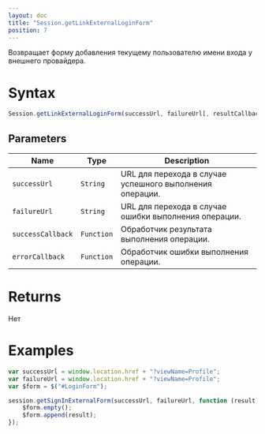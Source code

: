 ```yaml
---
layout: doc
title: "Session.getLinkExternalLoginForm"
position: 7
---
```


Возвращает форму добавления текущему пользователю имени входа у внешнего провайдера.

# Syntax

```js
Session.getLinkExternalLoginForm(successUrl, failureUrl[, resultCallback[, errorCallback]]);
```

## Parameters

|Name|Type|Description|
|----|----|-----------|
|`successUrl`|`String`|URL для перехода в случае успешного выполнения операции.|
|`failureUrl`|`String`|URL для перехода в случае ошибки выполнения операции.|
|`successCallback`|`Function`|Обработчик результата выполнения операции.|
|`errorCallback`|`Function`|Обработчик ошибки выполнения операции.|

# Returns

Нет

# Examples

```js
var successUrl = window.location.href + "?viewName=Profile";
var failureUrl = window.location.href + "?viewName=Profile";
var $form = $("#LoginForm");

session.getSignInExternalForm(successUrl, failureUrl, function (result) {
    $form.empty();
    $form.append(result);    
});
```
